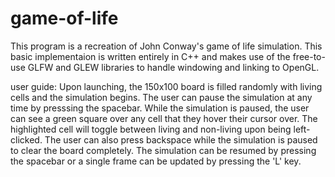 # game-of-life
This program is a recreation of John Conway's game of life simulation. This basic implementaion is written entirely in C++ and makes use of the free-to-use GLFW and GLEW libraries to handle windowing and linking to OpenGL.

user guide:
Upon launching, the 150x100 board is filled randomly with living cells and the simulation begins. The user can pause the simulation at any time by presssing the spacebar. While the simulation is paused, the user can see a green square over any cell that they hover their cursor over. The highlighted cell will toggle between living and non-living upon being left-clicked. The user can also press backspace while the simulation is paused to clear the board completely. The simulation can be resumed by pressing the spacebar or a single frame can be updated by pressing the 'L' key.
